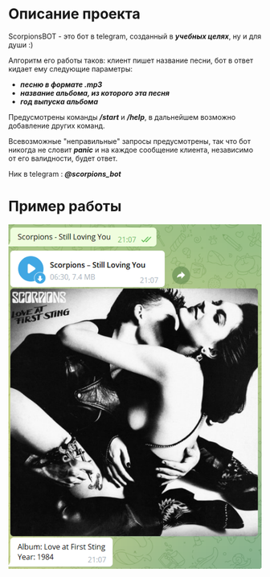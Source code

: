 # Описание проекта
ScorpionsBOT - это бот в telegram, созданный в ***учебных целях***, ну и для души :)

Алгоритм его работы таков: клиент пишет название песни, бот в ответ кидает ему следующие параметры:
- ***песню в формате .mp3***
- ***название альбома, из которого эта песня***
- ***год выпуска альбома***

Предусмотрены команды ***/start*** и ***/help***, в дальнейшем возможно добавление других команд. 

Всевозможные "неправильные" запросы предусмотрены, так что бот никогда не словит ***panic*** и на каждое сообщение клиента, независимо от его валидности, будет ответ.

Ник в telegram : ***@scorpions_bot***

# Пример работы

![Screenshot](example.png)
